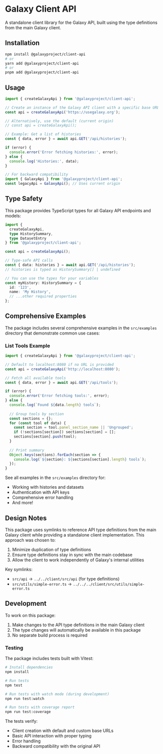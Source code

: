 # Galaxy Client API

A standalone client library for the Galaxy API, built using the type definitions from the main Galaxy client.

## Installation

```bash
npm install @galaxyproject/client-api
# or
yarn add @galaxyproject/client-api
# or
pnpm add @galaxyproject/client-api
```

## Usage

```typescript
import { createGalaxyApi } from '@galaxyproject/client-api';

// Create an instance of the Galaxy API client with a specific base URL
const api = createGalaxyApi('https://usegalaxy.org');

// Alternatively, use the default (current origin)
// const api = createGalaxyApi();

// Example: Get a list of histories
const { data, error } = await api.GET('/api/histories');

if (error) {
  console.error('Error fetching histories:', error);
} else {
  console.log('Histories:', data);
}

// For backward compatibility
import { GalaxyApi } from '@galaxyproject/client-api';
const legacyApi = GalaxyApi(); // Uses current origin
```

## Type Safety

This package provides TypeScript types for all Galaxy API endpoints and models:

```typescript
import { 
  createGalaxyApi, 
  type HistorySummary, 
  type DatasetEntry 
} from '@galaxyproject/client-api';

const api = createGalaxyApi();

// Type-safe API calls
const { data: histories } = await api.GET('/api/histories');
// histories is typed as HistorySummary[] | undefined

// You can use the types for your variables
const myHistory: HistorySummary = {
  id: '123',
  name: 'My History',
  // ...other required properties
};
```

## Comprehensive Examples

The package includes several comprehensive examples in the `src/examples` directory that demonstrate common use cases:

### List Tools Example

```typescript
import { createGalaxyApi } from '@galaxyproject/client-api';

// Default to localhost:8080 if no URL is provided
const api = createGalaxyApi('http://localhost:8080');

// Fetch all available tools
const { data, error } = await api.GET('/api/tools');

if (error) {
  console.error('Error fetching tools:', error);
} else {
  console.log(`Found ${data.length} tools`);
  
  // Group tools by section
  const sections = {};
  for (const tool of data) {
    const section = tool.panel_section_name || 'Ungrouped';
    if (!sections[section]) sections[section] = [];
    sections[section].push(tool);
  }
  
  // Print summary
  Object.keys(sections).forEach(section => {
    console.log(`${section}: ${sections[section].length} tools`);
  });
}
```

See all examples in the `src/examples` directory for:
- Working with histories and datasets
- Authentication with API keys
- Comprehensive error handling
- And more!

## Design Notes

This package uses symlinks to reference API type definitions from the main Galaxy client while providing a standalone client implementation. This approach was chosen to:

1. Minimize duplication of type definitions
2. Ensure type definitions stay in sync with the main codebase
3. Allow the client to work independently of Galaxy's internal utilities

Key symlinks:
- `src/api` → `../../client/src/api` (for type definitions)
- `src/utils/simple-error.ts` → `../../../client/src/utils/simple-error.ts` 

## Development

To work on this package:

1. Make changes to the API type definitions in the main Galaxy client
2. The type changes will automatically be available in this package
3. No separate build process is required

### Testing

The package includes tests built with Vitest:

```bash
# Install dependencies
npm install

# Run tests
npm test

# Run tests with watch mode (during development)
npm run test:watch

# Run tests with coverage report
npm run test:coverage
```

The tests verify:
- Client creation with default and custom base URLs
- Basic API interaction with proper typing
- Error handling
- Backward compatibility with the original API